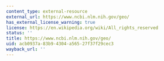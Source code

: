 ```yaml
---
content_type: external-resource
external_url: https://www.ncbi.nlm.nih.gov/geo/
has_external_license_warning: true
license: https://en.wikipedia.org/wiki/All_rights_reserved
status: ''
title: https://www.ncbi.nlm.nih.gov/geo/
uid: acb0937a-83b9-4304-a565-27f37f29cec3
wayback_url: ''
---
```

